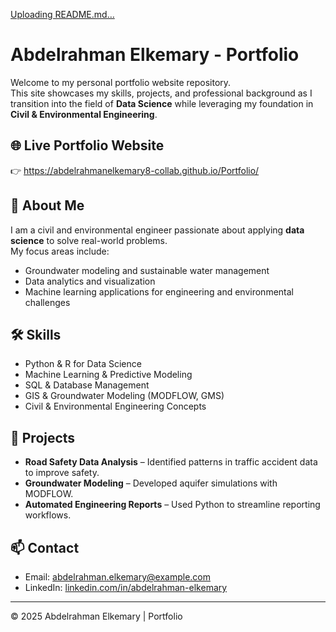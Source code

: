 [Uploading README.md…]()
# Abdelrahman Elkemary - Portfolio

Welcome to my personal portfolio website repository.  
This site showcases my skills, projects, and professional background as I transition into the field of **Data Science** while leveraging my foundation in **Civil & Environmental Engineering**.

## 🌐 Live Portfolio Website 
👉 https://abdelrahmanelkemary8-collab.github.io/Portfolio/

## 📌 About Me
I am a civil and environmental engineer passionate about applying **data science** to solve real-world problems.  
My focus areas include:  
- Groundwater modeling and sustainable water management  
- Data analytics and visualization  
- Machine learning applications for engineering and environmental challenges  

## 🛠️ Skills
- Python & R for Data Science  
- Machine Learning & Predictive Modeling  
- SQL & Database Management  
- GIS & Groundwater Modeling (MODFLOW, GMS)  
- Civil & Environmental Engineering Concepts  

## 📂 Projects
- **Road Safety Data Analysis** – Identified patterns in traffic accident data to improve safety.  
- **Groundwater Modeling** – Developed aquifer simulations with MODFLOW.  
- **Automated Engineering Reports** – Used Python to streamline reporting workflows.  

## 📫 Contact
- Email: abdelrahman.elkemary@example.com  
- LinkedIn: [linkedin.com/in/abdelrahman-elkemary](https://www.linkedin.com/in/abdelrahman-elkemary)

---
© 2025 Abdelrahman Elkemary | Portfolio
